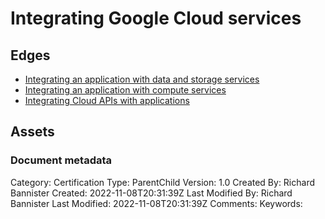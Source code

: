 # Integrating Google Cloud services

## Edges
- [Integrating an application with data and storage services](4.1_integrating_an_application_with_data_and_storage_services.md)
- [Integrating an application with compute services](4.2_integrating_an_application_with_compute_services.md)
- [Integrating Cloud APIs with applications](4.3_integrating_cloud_apis_with_applications.md)

## Assets



### Document metadata
Category: Certification
Type: ParentChild
Version: 1.0
Created By: Richard Bannister
Created: 2022-11-08T20:31:39Z
Last Modified By: Richard Bannister
Last Modified: 2022-11-08T20:31:39Z
Comments: 
Keywords: 